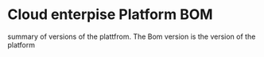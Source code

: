 # Cloud enterpise Platform BOM
summary of versions of the plattfrom. 
The Bom version is the version of the platform
